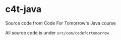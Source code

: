 # c4t-java
Source code from Code For Tomorrow's Java course

All source code is under `src/com/codefortomorrow`